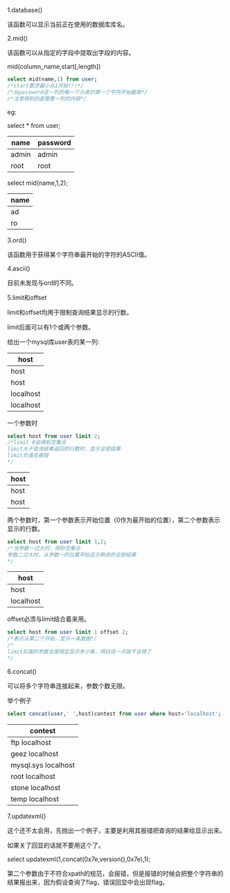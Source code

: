 1.database()

该函数可以显示当前正在使用的数据库库名。

2.mid()

该函数可以从指定的字段中提取出字段的内容。

mid(column_name,start[,length])
```sql
select mid(name,1) from user;
/*start要求最小从1开始!!!*/
/*从password这一列的每一个元素的第一个字符开始截取*/
/*注意得到的是整整一列的内容*/
```
eg:

select * from user;

| name | password |
| ------ | ------ |
| admin | admin |
| root | root |

select mid(name,1,2);

|name|
|---|
|ad|
|ro|

3.ord()

该函数用于获得某个字符串最开始的字符的ASCII值。

4.ascii()

目前未发现与ord的不同。

5.limit和offset

limit和offset均用于限制查询结果显示的行数。

limit后面可以有1个或两个参数。

给出一个mysql库user表的某一列:

|host|
|---|
|host|
|host|
|localhost|
|localhost|

一个参数时
```sql
select host from user limit 2;
/*limit 0会得到空集合
limit大于查询结果返回的行数时，显示全部结果
limit负值会报错
*/
```

|host|
|---|
|host|
|host|

两个参数时，第一个参数表示开始位置（0作为最开始的位置），第二个参数表示显示的行数。

```sql
select host from user limit 1,2;
/*当参数一过大时，得到空集合
参数二过大时，从参数一的位置开始显示剩余的全部结果
*/
```

|host|
|---|
|host|
|localhost|

offset必须与limit结合着来用。

```sql
select host from user limit 1 offset 2;
/*表示从第二个开始，显示一条数据*/
/*
limit后面的参数总是限定显示多少条，明白这一点就不会错了
*/
```

6.concat()

可以将多个字符串连接起来，参数个数无限。

举个例子
```sql
select concat(user,' ',host)contest from user where host='localhost';
```

| contest             |
|---------------------|
| ftp localhost       |
| geez localhost      |
| mysql.sys localhost |
| root localhost      |
| stone localhost     |
| temp localhost      |

7.updatexml()

这个还不太会用，先抛出一个例子，主要是利用其报错把查询的结果给显示出来。

如果关了回显的话就不要用这个了。

select updatexml(1,concat(0x7e,version(),0x7e),1);

第二个参数由于不符合xpath的规范，会报错，但是报错的时候会把整个字符串的结果报出来，因为假设查询了flag，错误回显中会出现flag。
